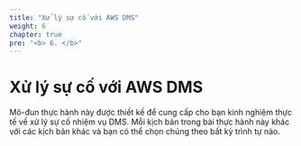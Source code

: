 ```yaml
---
title: "Xử lý sự cố với AWS DMS"
weight: 6
chapter: true
pre: "<b> 6. </b>"
---
```


# Xử lý sự cố với AWS DMS

Mô-đun thực hành này được thiết kế để cung cấp cho bạn kinh nghiệm thực tế về xử lý sự cố nhiệm vụ DMS. Mỗi kịch bản trong bài thực hành này khác với các kịch bản khác và bạn có thể chọn chúng theo bất kỳ trình tự nào.